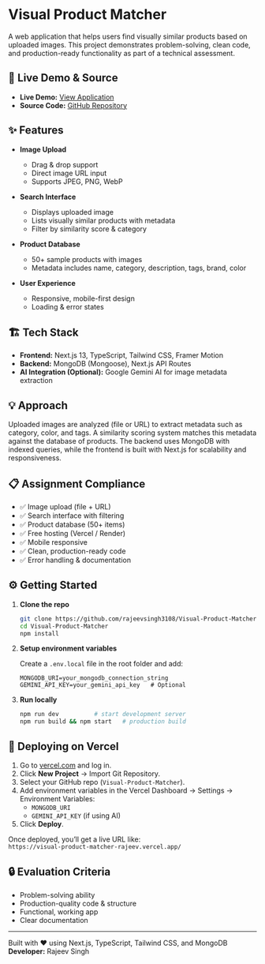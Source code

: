 # Visual Product Matcher

A web application that helps users find visually similar products based on uploaded images. This project demonstrates problem-solving, clean code, and production-ready functionality as part of a technical assessment.

## 🚀 Live Demo & Source

- **Live Demo:** [View Application](https://visual-product-matcher-rajeev.vercel.app/)
- **Source Code:** [GitHub Repository](https://github.com/rajeevsingh3108/Visual-Product-Matcher)

## ✨ Features

- **Image Upload**
  - Drag & drop support
  - Direct image URL input
  - Supports JPEG, PNG, WebP

- **Search Interface**
  - Displays uploaded image
  - Lists visually similar products with metadata
  - Filter by similarity score & category

- **Product Database**
  - 50+ sample products with images
  - Metadata includes name, category, description, tags, brand, color

- **User Experience**
  - Responsive, mobile-first design
  - Loading & error states

## 🏗️ Tech Stack

- **Frontend:** Next.js 13, TypeScript, Tailwind CSS, Framer Motion
- **Backend:** MongoDB (Mongoose), Next.js API Routes
- **AI Integration (Optional):** Google Gemini AI for image metadata extraction

## 💡 Approach

Uploaded images are analyzed (file or URL) to extract metadata such as category, color, and tags. A similarity scoring system matches this metadata against the database of products. The backend uses MongoDB with indexed queries, while the frontend is built with Next.js for scalability and responsiveness.

## 📋 Assignment Compliance

- ✅ Image upload (file + URL)
- ✅ Search interface with filtering
- ✅ Product database (50+ items)
- ✅ Free hosting (Vercel / Render)
- ✅ Mobile responsive
- ✅ Clean, production-ready code
- ✅ Error handling & documentation

## ⚙️ Getting Started

1. **Clone the repo**
   ```bash
   git clone https://github.com/rajeevsingh3108/Visual-Product-Matcher
   cd Visual-Product-Matcher
   npm install
   ```

2. **Setup environment variables**

   Create a `.env.local` file in the root folder and add:
   ```
   MONGODB_URI=your_mongodb_connection_string
   GEMINI_API_KEY=your_gemini_api_key   # Optional
   ```

3. **Run locally**
   ```bash
   npm run dev          # start development server
   npm run build && npm start   # production build
   ```

## 🚀 Deploying on Vercel

1. Go to [vercel.com](https://vercel.com) and log in.
2. Click **New Project** → Import Git Repository.
3. Select your GitHub repo (`Visual-Product-Matcher`).
4. Add environment variables in the Vercel Dashboard → Settings → Environment Variables:
   - `MONGODB_URI`
   - `GEMINI_API_KEY` (if using AI)
5. Click **Deploy**.

Once deployed, you’ll get a live URL like:  
`https://visual-product-matcher-rajeev.vercel.app/`

## 🔒 Evaluation Criteria

- Problem-solving ability
- Production-quality code & structure
- Functional, working app
- Clear documentation

---

Built with ❤️ using Next.js, TypeScript, Tailwind CSS, and MongoDB  
**Developer:** Rajeev Singh